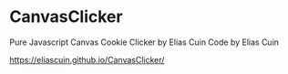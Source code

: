 # CanvasClicker
Pure Javascript Canvas Cookie Clicker by Elias Cuin 
Code by Elias Cuin

https://eliascuin.github.io/CanvasClicker/
